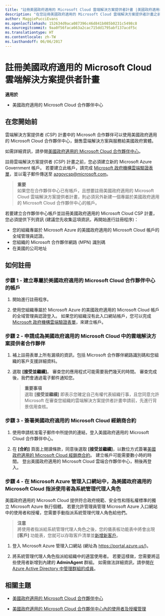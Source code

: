 ```yaml
---
title: "註冊美國政府適用的 Microsoft Cloud 雲端解決方案提供者計畫 |美國政府適用的 Microsoft Cloud 合作夥伴中心"
description: "在您註冊美國政府適用的 Microsoft Cloud 雲端解決方案提供者計畫之前，請先深入了解 CSP 計畫需求。"
author: MaggiePucciEvans
ms.openlocfilehash: 152634d9aca087396c46d841b085b0231c5498c8
ms.sourcegitcommit: 9aa0f56faca663a2cac715dd1795abf137acdf5c
ms.translationtype: HT
ms.contentlocale: zh-TW
ms.lasthandoff: 06/06/2017
---
```

# <a name="enroll-in-the-cloud-solution-provider-program-for-microsoft-cloud-for-us-government"></a>註冊美國政府適用的 Microsoft Cloud 雲端解決方案提供者計畫

**適用於**

-  美國政府適用的 Microsoft Cloud 合作夥伴中心

## <a name="before-you-begin"></a>在您開始前

雲端解決方案提供者 (CSP) 計畫中的 Microsoft 合作夥伴可以使用美國政府適用的 Microsoft Cloud 合作夥伴中心，銷售雲端解決方案與服務給美國政府實體。

如需詳細資訊，請參閱[美國政府適用的 Microsoft Cloud 合作夥伴中心](partner-center-for-microsoft-us-govt-cloud.md)。

註冊雲端解決方案提供者 (CSP) 計畫之前，您必須建立新的 Microsoft Azure Government 帳戶。 若要建立此帳戶，請完成 [Microsoft 政府機構雲端驗證表單](http://azuregov.microsoft.com/csp)，並以電子郵件傳送至 <azgovcsp@microsoft.com>。

>**重要**<br>
如果您在合作夥伴中心已有帳戶，且想要註冊美國政府適用的 Microsoft Cloud <Government></Government>雲端解決方案提供者計畫，則必須另外新建一個專屬於美國政府適用的 Microsoft Cloud 合作夥伴中心的帳戶。

若要建立合作夥伴中心帳戶並註冊美國政府適用的 Microsoft Cloud CSP 計畫，您必須提供下列資訊 (建議您先收集這項資訊，再開始進行註冊程序)：

-  您的組織專屬於 Microsoft Azure 的美國政府適用的 Microsoft Cloud 帳戶的全域管理員認證。 
-  您組織的 Microsoft 合作夥伴網路 (MPN) 識別碼 
-  在美國的公司地址

## <a name="how-to-enroll"></a>如何註冊 

### <a name="step-1---create-an-account-for-partner-center-for-microsoft-cloud-for-us-government"></a>步驟 1 - 建立專屬於美國政府適用的 Microsoft Cloud 合作夥伴中心的帳戶

1.  開始進行註冊程序。 

2.  使用您組織專屬於 Microsoft Azure 的美國政府適用的 Microsoft Cloud 帳戶的全域管理員認證登入。 如果您的組織沒有此入口網站帳戶，您可以完成 [Microsoft 政府機構雲端驗證表單](http://azuregov.microsoft.com/csp)，來建立帳戶。


### <a name="step-2---apply-to-become-a-cloud-solution-provider-partner-within-microsoft-cloud-for-us-government"></a>步驟 2 - 申請成為美國政府適用的 Microsoft Cloud 中的雲端解決方案提供者合作夥伴

1.  補上註冊表單上所有漏填的資訊，包括 Microsoft 合作夥伴網路識別碼和您組織的客戶支援詳細資料。 

2.  選取 **\[接受並繼續\]**。 審查您的應用程式可能需要我們幾天的時間。 審查完成後，我們會通過電子郵件通知您。

    >**重要事項**<br>
    選取 **\[接受並繼續\]** 即表示您確定自己有權代表組織行事，且您同意允許 Microsoft 在審查您組織的雲端解決方案提供者計畫申請前，先進行背景信用查核。

### <a name="step-3---sign-the-reseller-agreement-for-microsoft-cloud-for-us-government"></a>步驟 3 - 簽署美國政府適用的 Microsoft Cloud 經銷商合約

1. 使用申請核准電子郵件中所提供的連結，登入美國政府適用的 Microsoft Cloud 合作夥伴中心。 

2. 在 **\[合約\]** 頁面上閱讀條款，同意後選取 **\[接受並繼續\]**，以數位方式簽署[美國政府適用的 Microsoft Cloud 經銷商合約](https://go.microsoft.com/fwlink/p/?linkid=843364)。 建立帳戶可能需要數小時的時間。 登出美國政府適用的 Microsoft Cloud 雲端合作夥伴中心，稍後再登入。

### <a name="step-4---assign-users-to-the-admin-agent-role-in-the-microsoft-azure-admin-portal-for-microsoft-cloud-for-us-government"></a>步驟 4 - 在 Microsoft Azure 管理入口網站中，為美國政府適用的 Microsoft Cloud 指派使用者為系統管理代理人角色

美國政府適用的 Microsoft Cloud 提供符合政府規範、安全性和隱私權標準的獨立 Microsoft Azure 執行個體。 若要允許管理員管理 Microsoft Azure 入口網站中的使用者和授權，您需要手動指派系統管理代理人角色給他們。

>**注意**<br>
將使用者指派給系統管理代理人角色之後，您的儀表板功能表中將會出現 **\[客戶\]** 功能表，您就可以存取客戶清單並[新增新客戶](add-a-new-customer.md)。   

1.  登入 Microsoft Azure 管理入口網站 (網址為 https://portal.azure.us/)。

2.  將系統管理代理人角色指派給組織中的適當使用者。 若要這樣做，您需要將這些使用者新增到內建的 **AdminAgent** 群組。 如需做法詳細資訊，請參閱[在 Azure Active Directory 中管理群組的成員](https://docs.microsoft.com/azure/active-directory/active-directory-groups-members-azure-portal)。
 

## <a name="related-topics"></a>相關主題

-  [美國政府適用的 Microsoft Cloud 合作夥伴中心](partner-center-for-microsoft-us-govt-cloud.md)

-  [美國政府適用的 Microsoft Cloud 合作夥伴中心內的使用者及授權管理](user-management-in-partner-center-for-microsoft-us-govt-cloud.md)


